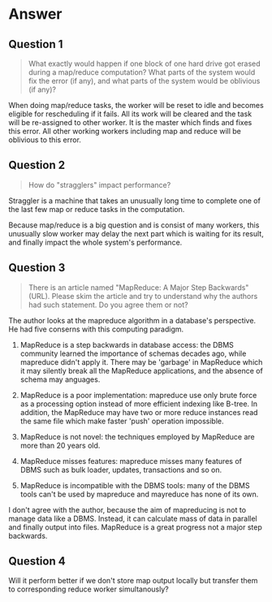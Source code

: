# Answer

## Question 1

> What exactly would happen if one block of one hard drive got erased during a map/reduce computation? What parts of the system would fix the error (if any), and what parts of the system would be oblivious (if any)?

When doing map/reduce tasks, the worker will be reset to idle and becomes eligible for rescheduling if it fails. All its work will be cleared and the task will be re-assigned to other worker. It is the master which finds and fixes this error. All other working workers including map and reduce will be oblivious to this error.

## Question 2

> How do "stragglers" impact performance?

Straggler is a machine that takes an unusually long time to complete one of the last few map or reduce tasks in the computation.

Because map/reduce is a big question and is consist of many workers, this unusually slow worker may delay the next part which is waiting for its result, and finally impact the whole system's performance.

## Question 3

> There is an article named "MapReduce: A Major Step Backwards" (URL). Please skim the article and try to understand why the authors had such statement. Do you agree them or not?

The author looks at the mapreduce algorithm in a database's perspective. He had five conserns with this computing paradigm.

1. MapReduce is a step backwards in database access: the DBMS community learned the importance of schemas decades ago, while mapreduce didn't apply it. There may be 'garbage' in MapReduce which it may silently break all the MapReduce applications, and the absence of schema may anguages.

2. MapReduce is a poor implementation: mapreduce use only brute force as a processing option instead of more efficient indexing like B-tree. In addition, the MapReduce may have two or more reduce instances read the same file which make faster 'push' operation impossible.

3. MapReduce is not novel: the techniques employed by MapReduce are more than 20 years old.

4. MapReduce misses features: mapreduce misses many features of DBMS such as bulk loader, updates, transactions and so on.

5. MapReduce is incompatible with the DBMS tools: many of the DBMS tools can't be used by mapreduce and mayreduce has none of its own.

I don't agree with the author, because the aim of mapreducing is not to manage data like a DBMS. Instead, it can calculate mass of data in parallel and finally output into files. MapReduce is a great progress not a major step backwards.

## Question 4

Will it perform better if we don't store map output locally but transfer them to corresponding reduce worker simultanously?